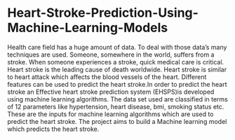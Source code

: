 # Heart-Stroke-Prediction-Using-Machine-Learning-Models
Health care field has a huge amount of data. To deal with those data’s many techniques are used. Someone, somewhere in the world, suffers from a stroke. When someone experiences a stroke, quick medical care is critical. Heart stroke is the leading cause of death worldwide. Heart stroke is similar to heart attack which affects the blood vessels of the heart. Different features can be used to predict the heart stroke.In order to predict the  heart stroke an Effective heart stroke prediction system (EHSPS)is developed using machine learning algorithms. The data set used are classified in terms of 12 parameters like hypertension, heart disease, bmi, smoking status etc. These are the inputs for machine learning algorithms which are used to  predict the heart stroke. The project aims to build a Machine learning model which predicts the heart stroke.
